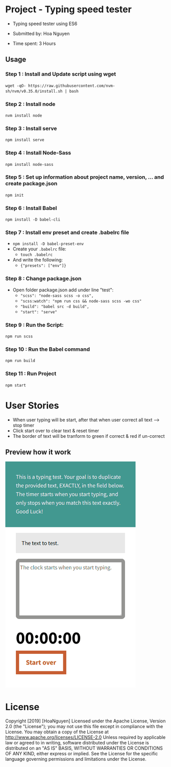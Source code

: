 # Project - Typing speed tester
- Typing speed tester using ES6

- Submitted by: Hoa Nguyen
- Time spent: 3 Hours

## Usage
### Step 1 : Install and Update script using wget
`wget -qO- https://raw.githubusercontent.com/nvm-sh/nvm/v0.35.0/install.sh | bash`


### Step 2 : Install node
`nvm install node`


### Step 3 : Install serve
`npm install serve`

### Step 4 : Install Node-Sass
`npm install node-sass` 

### Step 5 : Set up information about project name, version, ... and create package.json
`npm init`

### Step 6 : Install Babel
`npm install -D babel-cli`

### Step 7 : Install env preset and create .babelrc file
- `npm install -D babel-preset-env`
- Create your `.babelrc` file:
    - `touch .babelrc`
- And write the following:
    - `{"presets": ["env"]}`

### Step 8 : Change package.json
- Open folder package.json add under line "test":
    - `"scss": "node-sass scss -o css",`
    - `"scss:watch": "npm run css && node-sass scss -wo css"`
    - `"build": "babel src -d build",`
    - `"start": "serve"`

### Step 9 : Run the Script: 
`npm run scss`

### Step 10 : Run the Babel command
`npm run build`

### Step 11 : Run Project
`npm start` 


# User Stories
- When user typing will be start, after that when user correct all text --> stop timer
- Click start over to clear text & reset timer
- The border of text will be tranform to green if correct & red if un-correct

## Preview how it work

![Typing speed tester!](https://github.com/hoanguyen1203/prime-ex-fe-003/blob/master/typing-speed-tester.gif)


# License
Copyright [2019] [HoaNguyen] Licensed under the Apache License, Version 2.0 (the "License"); you may not use this file except in compliance with the License. You may obtain a copy of the License at http://www.apache.org/licenses/LICENSE-2.0 Unless required by applicable law or agreed to in writing, software distributed under the License is distributed on an "AS IS" BASIS, WITHOUT WARRANTIES OR CONDITIONS OF ANY KIND, either express or implied. See the License for the specific language governing permissions and limitations under the License.